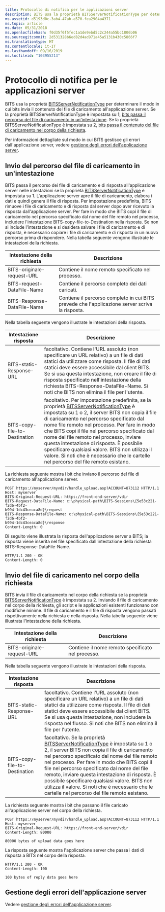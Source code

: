 ```yaml
---
title: Protocollo di notifica per le applicazioni server
description: BITS usa la proprietà BITSServerNotificationType per determinare il modo in cui BITS invia il contenuto del file di caricamento all'applicazione server.
ms.assetid: d5193d0c-3ab4-47ab-a570-fea2904a4371
ms.topic: article
ms.date: 05/31/2018
ms.openlocfilehash: f0d35f6f5fec1a1de9ebd5c2c244a55bc1806b06
ms.sourcegitcommit: 2d531328b6ed82d4ad971a45a5131b430c5866f7
ms.translationtype: MT
ms.contentlocale: it-IT
ms.lasthandoff: 09/16/2019
ms.locfileid: "103955213"
---
```

# <a name="notification-protocol-for-server-applications"></a>Protocollo di notifica per le applicazioni server

BITS usa la proprietà [BITSServerNotificationType](bits-iis-extension-properties.md) per determinare il modo in cui bits invia il contenuto del file di caricamento all'applicazione server. Se la proprietà BITSServerNotificationType è impostata su 1, [bits passa il percorso del file di caricamento in un'intestazione](#sending-the-location-of-the-upload-file-in-a-header). Se la proprietà BITSServerNotificationType è impostata su 2, [bits passa il contenuto del file di caricamento nel corpo della richiesta](#sending-the-upload-file-in-the-body-of-the-request).

Per informazioni dettagliate sul modo in cui BITS gestisce gli errori dall'applicazione server, vedere [gestione degli errori dell'applicazione server](#handling-server-application-errors).

## <a name="sending-the-location-of-the-upload-file-in-a-header"></a>Invio del percorso del file di caricamento in un'intestazione

BITS passa il percorso dei file di caricamento e di risposta all'applicazione server nelle intestazioni se la proprietà [BITSServerNotificationType](bits-iis-extension-properties.md) è impostata su 1. L'applicazione server apre il file di caricamento, elabora i dati e quindi genera il file di risposta. Per impostazione predefinita, BITS rimuove i file di caricamento e di risposta dal server dopo aver ricevuto la risposta dall'applicazione server. Per fare in modo che BITS copi il file di caricamento nel percorso specificato dal nome del file remoto nel processo, includere l'intestazione BITS-copy-file-to-Destination nella risposta. Se non si include l'intestazione e si desidera salvare i file di caricamento e di risposta, è necessario copiare i file di caricamento e di risposta in un nuovo percorso prima di rispondere. Nella tabella seguente vengono illustrate le intestazioni della richiesta.



| Intestazione della richiesta              | Descrizione                                                                                |
|-----------------------------|--------------------------------------------------------------------------------------------|
| BITS-originale-request-URL   | Contiene il nome remoto specificato nel processo.                                             |
| BITS-request-DataFile-Name  | Contiene il percorso completo dei dati caricati.                                               |
| BITS-Response-DataFile-Name | Contiene il percorso completo in cui BITS prevede che l'applicazione server scriva la risposta. |



 

Nella tabella seguente vengono illustrate le intestazioni della risposta.



| Intestazione risposta               | Descrizione                                                                                                                                                                                                                                                                                                                                                                                                                                                               |
|-------------------------------|---------------------------------------------------------------------------------------------------------------------------------------------------------------------------------------------------------------------------------------------------------------------------------------------------------------------------------------------------------------------------------------------------------------------------------------------------------------------------|
| BITS-static-Response-URL      | facoltativo. Contiene l'URL assoluto (non specificare un URL relativo) a un file di dati statici da utilizzare come risposta. Il file di dati statici deve essere accessibile dal client BITS. Se si usa questa intestazione, non creare il file di risposta specificato nell'intestazione della richiesta BITS-Response-DataFile-Name. Si noti che BITS non elimina il file per l'utente.<br/>                                                                                                           |
| BITS-copy-file-to-Destination | facoltativo. Per impostazione predefinita, se la proprietà [BITSServerNotificationType](bits-iis-extension-properties.md) è impostata su 1 o 2, il server BITS non copia il file di caricamento nel percorso specificato dal nome file remoto nel processo. Per fare in modo che BITS copi il file nel percorso specificato dal nome del file remoto nel processo, inviare questa intestazione di risposta. È possibile specificare qualsiasi valore. BITS non utilizza il valore. Si noti che è necessario che le cartelle nel percorso del file remoto esistano. |



 

La richiesta seguente mostra i bit che inviano il percorso del file di caricamento all'applicazione server.

``` syntax
POST https://myserver/myvdir/handle_upload.asp?ACCOUNT=873112 HTTP/1.1
Host: myserver
BITS-Original-Request-URL: https://front-end-server/vdir
BITS-Request-DataFile-Name: c:\physical-path\BITS-Sessions\{5e53c221-f2d6-4bf2-
b994-1dc43ceaca8d}\request
BITS-Response-DataFile-Name: c:\physical-path\BITS-Sessions\{5e53c221-f2d6-4bf2-
b994-1dc43ceaca8d}\response
Content-Length: 0
```

Di seguito viene illustrata la risposta dell'applicazione server a BITS; la risposta viene inserita nel file specificato dall'intestazione della richiesta BITS-Response-DataFile-Name.

``` syntax
HTTP/1.1 200 - OK
Content-Length: 0
```

## <a name="sending-the-upload-file-in-the-body-of-the-request"></a>Invio del file di caricamento nel corpo della richiesta

BITS invia il file di caricamento nel corpo della richiesta se la proprietà [BITSServerNotificationType](bits-iis-extension-properties.md) è impostata su 2. Inviando il file di caricamento nel corpo della richiesta, gli script e le applicazioni esistenti funzionano con modifiche minime. Il file di caricamento e il file di risposta vengono passati rispettivamente nella richiesta e nella risposta. Nella tabella seguente viene illustrata l'intestazione della richiesta.



| Intestazione della richiesta            | Descrizione                                    |
|---------------------------|------------------------------------------------|
| BITS-originale-request-URL | Contiene il nome remoto specificato nel processo. |



 

Nella tabella seguente vengono illustrate le intestazioni della risposta.



| Intestazione risposta               | Descrizione                                                                                                                                                                                                                                                                                                                                                                                                                                        |
|-------------------------------|----------------------------------------------------------------------------------------------------------------------------------------------------------------------------------------------------------------------------------------------------------------------------------------------------------------------------------------------------------------------------------------------------------------------------------------------------|
| BITS-static-Response-URL      | facoltativo. Contiene l'URL assoluto (non specificare un URL relativo) a un file di dati statici da utilizzare come risposta. Il file di dati statici deve essere accessibile dal client BITS. Se si usa questa intestazione, non includere la risposta nel flusso. Si noti che BITS non elimina il file per l'utente.<br/>                                                                                                                                      |
| BITS-copy-file-to-Destination | facoltativo. Se la proprietà [BITSServerNotificationType](bits-iis-extension-properties.md) è impostata su 1 o 2, il server BITS non copia il file di caricamento nel percorso specificato dal nome del file remoto nel processo. Per fare in modo che BITS copi il file nel percorso specificato dal nome del file remoto, inviare questa intestazione di risposta. È possibile specificare qualsiasi valore. BITS non utilizza il valore. Si noti che è necessario che le cartelle nel percorso del file remoto esistano. |



 

La richiesta seguente mostra i bit che passano il file caricato all'applicazione server nel corpo della richiesta.

``` syntax
POST https://myserver/myvdir/handle_upload.asp?ACCOUNT=873112 HTTP/1.1
Host: myserver
BITS-Original-Request-URL: https://front-end-server/vdir
Content-Length: 80000

80000 bytes of upload data goes here
```

La risposta seguente mostra l'applicazione server che passa i dati di risposta a BITS nel corpo della risposta.

``` syntax
HTTP/1.1 200 - OK
Content-Length: 100

100 bytes of reply data goes here
```

## <a name="handling-server-application-errors"></a>Gestione degli errori dell'applicazione server

Vedere [gestione degli errori dell'applicazione server](handling-server-application-errors.md).

 

 





